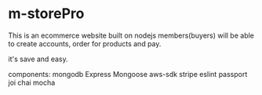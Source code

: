 # m-storePro

This is an ecommerce website built on nodejs
members(buyers) will be able to create accounts, order for products and  pay.

it's save and easy.

components:
mongodb
Express
Mongoose
aws-sdk
stripe
eslint
passport
joi
chai
mocha
